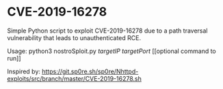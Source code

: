 # CVE-2019-16278

Simple Python script to exploit CVE-2019-16278 due to a path traversal vulnerability that leads to unauthenticated RCE.

Usage: python3 nostroSploit.py *targetIP targetPort* [[optional command to run]]

Inspired by: https://git.sp0re.sh/sp0re/Nhttpd-exploits/src/branch/master/CVE-2019-16278.sh
 


